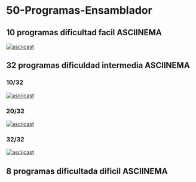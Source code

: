 # 50-Programas-Ensamblador
## 10 programas dificultad facil ASCIINEMA
[![asciicast](https://asciinema.org/a/qAeXvj4HEPFPKW6xVh3ByYfBv.svg)](https://asciinema.org/a/qAeXvj4HEPFPKW6xVh3ByYfBv)
## 32 programas dificuldad intermedia ASCIINEMA
### 10/32
[![asciicast](https://asciinema.org/a/1bZc7Zlrk3rjClPGprHgmsvsT.svg)](https://asciinema.org/a/1bZc7Zlrk3rjClPGprHgmsvsT)
### 20/32
[![asciicast](https://asciinema.org/a/yjGUhvBzIhu5qnLTemNTK69mH.svg)](https://asciinema.org/a/yjGUhvBzIhu5qnLTemNTK69mH)
### 32/32
[![asciicast](https://asciinema.org/a/RxGFQCT9AVoLc9Fzzpi1ITFs7.svg)](https://asciinema.org/a/RxGFQCT9AVoLc9Fzzpi1ITFs7)
## 8 programas dificultada dificil ASCIINEMA
